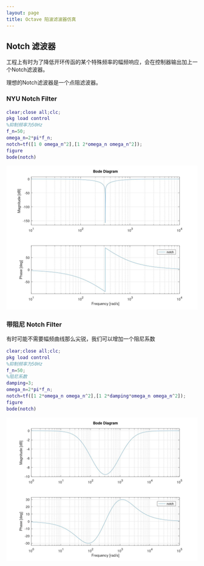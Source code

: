 ```yaml
---
layout: page
title: Octave 陷波滤波器仿真
---
```


<!---
版本    日期    作者    描述
v1.0    2019.06.13  lous    文件创建

-->

## Notch 滤波器

工程上有时为了降低开环传函的某个特殊频率的幅频响应，会在控制器输出加上一个Notch滤波器。

理想的Notch滤波器是一个点阻滤波器。

### NYU Notch Filter

```matlab
clear;close all;clc;
pkg load control
%抑制频率为50Hz
f_n=50;
omega_n=2*pi*f_n;
notch=tf([1 0 omega_n^2],[1 2*omega_n omega_n^2]);
figure
bode(notch)
```

![bode图](../pic/octave_NYU_notch_filter_bode_50hz.jpg)


### 带阻尼 Notch Filter

有时可能不需要幅频曲线那么尖锐，我们可以增加一个阻尼系数

```matlab
clear;close all;clc;
pkg load control
%抑制频率为50Hz
f_n=50;
%阻尼系数
damping=3;
omega_n=2*pi*f_n;
notch=tf([1 2*omega_n omega_n^2],[1 2*damping*omega_n omega_n^2]);
figure
bode(notch)
```

![bode图](../pic/octave_notch_filter_bode_50hz_damping_3.jpg)




